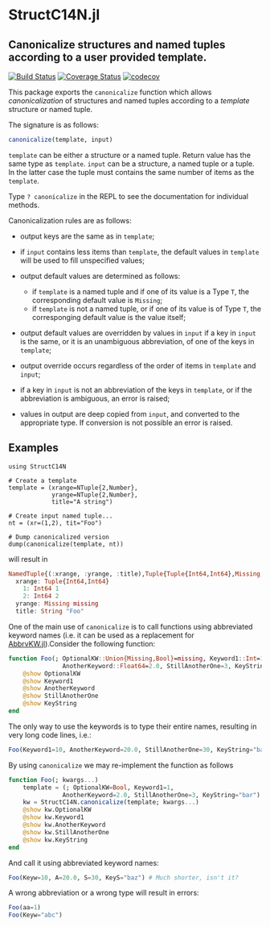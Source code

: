# StructC14N.jl

## Canonicalize structures and named tuples according to a user provided template.

[![Build Status](https://travis-ci.org/gcalderone/StructC14N.jl.svg?branch=master)](https://travis-ci.org/gcalderone/StructC14N.jl)
[![Coverage Status](https://coveralls.io/repos/github/gcalderone/StructC14N.jl/badge.svg?branch=master)](https://coveralls.io/github/gcalderone/StructC14N.jl?branch=master)
[![codecov](https://codecov.io/gh/gcalderone/StructC14N.jl/branch/master/graph/badge.svg)](https://codecov.io/gh/gcalderone/StructC14N.jl)


This package exports the `canonicalize` function which allows
*canonicalization* of structures and named tuples according to a
*template* structure or named tuple.

The signature is as follows:
```julia
canonicalize(template, input)
```
`template` can be either a structure or a named tuple.  Return value
has the same type as `template`.  `input` can be a structure, a named
tuple or a tuple.  In the latter case the tuple must contains the same
number of items as the `template`.

Type `? canonicalize` in the REPL to see the documentation for individual methods.

Canonicalization rules are as follows:
- output keys are the same as in `template`;

- if `input` contains less items than `template`, the default values
  in `template` will be used to fill unspecified values;

- output default values are determined as follows:
  - if `template` is a named tuple and if one of its value is a Type `T`, the
    corresponding default value is `Missing`;
  - if `template` is not a named tuple, or if one of its value is of Type `T`, the
    corresponging default value is the value itself;

- output default values are overridden by values in `input` if a key
  in `input` is the same, or it is an unambiguous abbreviation, of one
  of the keys in `template`;

- output override occurs regardless of the order of items in
  `template` and `input`;

- if a key in `input` is not an abbreviation of the keys in `template`,
  or if the abbreviation is ambiguous, an error is raised;

- values in output are deep copied from `input`, and converted to the
  appropriate type.  If conversion is not possible an error is raised.


## Examples

```
using StructC14N

# Create a template
template = (xrange=NTuple{2,Number},
            yrange=NTuple{2,Number},
            title="A string")

# Create input named tuple...
nt = (xr=(1,2), tit="Foo")

# Dump canonicalized version
dump(canonicalize(template, nt))
```

will result in
```julia
NamedTuple{(:xrange, :yrange, :title),Tuple{Tuple{Int64,Int64},Missing,String}}
  xrange: Tuple{Int64,Int64}
    1: Int64 1
    2: Int64 2
  yrange: Missing missing
  title: String "Foo"
```


One of the main use of `canonicalize` is to call functions using
abbreviated keyword names (i.e. it can be used as a replacement for
[AbbrvKW.jl](https://github.com/gcalderone/AbbrvKW.jl)).Consider the
following function:
``` julia
function Foo(; OptionalKW::Union{Missing,Bool}=missing, Keyword1::Int=1,
               AnotherKeyword::Float64=2.0, StillAnotherOne=3, KeyString::String="bar")
    @show OptionalKW
    @show Keyword1
    @show AnotherKeyword
    @show StillAnotherOne
    @show KeyString
end
```
The only way to use the keywords is to type their entire names,
resulting in very long code lines, i.e.:
``` julia
Foo(Keyword1=10, AnotherKeyword=20.0, StillAnotherOne=30, KeyString="baz")
```

By using `canonicalize` we may re-implement the function as follows
```julia
function Foo(; kwargs...)
    template = (; OptionalKW=Bool, Keyword1=1,
               AnotherKeyword=2.0, StillAnotherOne=3, KeyString="bar")
    kw = StructC14N.canonicalize(template; kwargs...)
    @show kw.OptionalKW
    @show kw.Keyword1
    @show kw.AnotherKeyword
    @show kw.StillAnotherOne
    @show kw.KeyString
end
```
And call it using abbreviated keyword names:
```julia
Foo(Keyw=10, A=20.0, S=30, KeyS="baz") # Much shorter, isn't it?
```


A wrong abbreviation or a wrong type will result in errors:
```julia
Foo(aa=1)
Foo(Keyw="abc")
```
